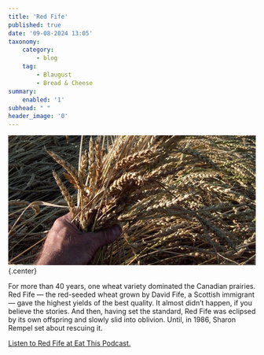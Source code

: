 ```yaml
---
title: 'Red Fife'
published: true
date: '09-08-2024 13:05'
taxonomy:
    category:
        - blog
    tag:
        - Blaugust
        - Bread & Cheese
summary:
    enabled: '1'
subhead: " "
header_image: '0'
---
```


![A hand holds a bunch of wheat stalks, with ears, of the variety Red Fife.](odb-09-image.jpg){.center}

For more than 40 years, one wheat variety dominated the Canadian prairies. Red Fife — the red-seeded wheat grown by David Fife, a Scottish immigrant — gave the highest yields of the best quality. It almost didn’t happen, if you believe the stories. And then, having set the standard, Red Fife was eclipsed by its own offspring and slowly slid into oblivion. Until, in 1986, Sharon Rempel set about rescuing it.

<a href="https://www.eatthispodcast.com/our-daily-bread-09/" rel=canonical>Listen to Red Fife at Eat This Podcast.</a>
